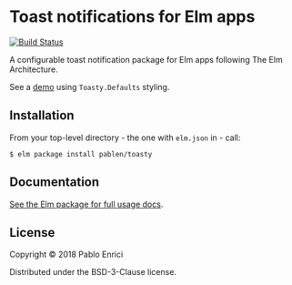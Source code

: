 # Toast notifications for Elm apps

[![Build Status](https://travis-ci.org/pablen/toasty.svg?branch=master)](https://travis-ci.org/pablen/toasty)

A configurable toast notification package for Elm apps following The Elm Architecture.

See a [demo](http://pablen-toasty-demo.surge.sh/) using `Toasty.Defaults` styling.


## Installation

From your top-level directory - the one with `elm.json` in - call:

```
$ elm package install pablen/toasty
```

## Documentation

[See the Elm package for full usage docs](http://package.elm-lang.org/packages/pablen/toasty/latest).

## License

Copyright © 2018 Pablo Enrici

Distributed under the BSD-3-Clause license.
